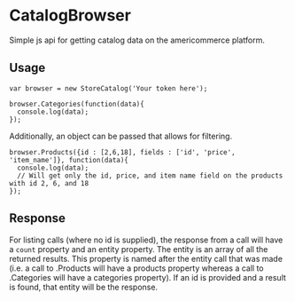 CatalogBrowser
==============

Simple js api for getting catalog data on the americommerce platform.


## Usage

```
var browser = new StoreCatalog('Your token here');

browser.Categories(function(data){
  console.log(data);
});
```

Additionally, an object can be passed that allows for filtering.

```
browser.Products({id : [2,6,18], fields : ['id', 'price', 'item_name']}, function(data){
  console.log(data);
  // Will get only the id, price, and item name field on the products with id 2, 6, and 18
});
```

## Response
For listing calls (where no id is supplied), the response from a call will have a `count` property and an entity property. The entity is an array of all the returned results. This property is named after the entity call that was made (i.e. a call to .Products will have a products property whereas a call to .Categories will have a categories property). If an id is provided and a result is found, that entity will be the response.